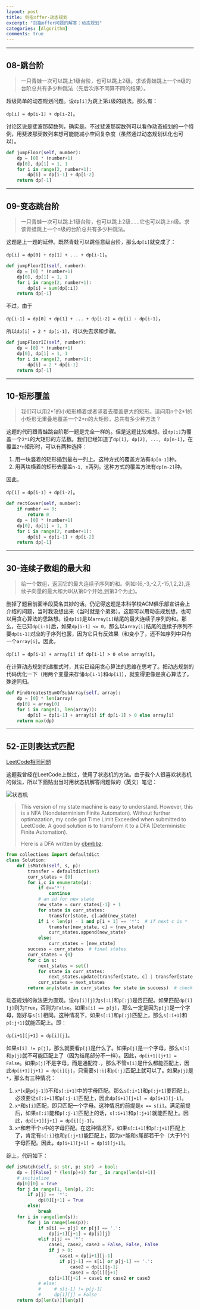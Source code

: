 ```yaml
---
layout: post
title: 剑指offer-动态规划
excerpt: "剑指offer问题的解答：动态规划"
categories: [Algorithm]
comments: true
---
```




---



## 08-跳台阶

> 一只青蛙一次可以跳上1级台阶，也可以跳上2级。求该青蛙跳上一个n级的台阶总共有多少种跳法（先后次序不同算不同的结果）。

超级简单的动态规划问题。设`dp[i]`为跳上第`i`级的跳法。那么有：

`dp[i] = dp[i-1] + dp[i-2]`。

讨论区说是斐波那契数列，确实是。不过斐波那契数列可以看作动态规划的一个特例，用斐波那契数列来想可能能减小空间复杂度（虽然通过动态规划优化也可以）。

```python
def jumpFloor(self, number):
	dp = [0] * (number+1)
	dp[0], dp[1] = 1, 1
	for i in range(2, number+1):
	    dp[i] = dp[i-1] + dp[i-2]
	return dp[-1]
```



---



## 09-变态跳台阶

> 一只青蛙一次可以跳上1级台阶，也可以跳上2级……它也可以跳上n级。求该青蛙跳上一个n级的台阶总共有多少种跳法。

这题是上一题的延伸。既然青蛙可以跳任意级台阶，那么`dp[i]`就变成了：

`dp[i] = dp[0] + dp[1] + ... + dp[i-1]`。

```python
def jumpFloorII(self, number):
	dp = [0] * (number+1)
	dp[0], dp[1] = 1, 1
	for i in range(2, number+1):
	    dp[i] = sum(dp[:i])
	return dp[-1]
```

不过，由于

`dp[i-1] = dp[0] + dp[1] + ... + dp[i-2] = dp[i] - dp[i-1]`，

所以`dp[i] = 2 * dp[i-1]`，可以免去求和步骤。

```python
def jumpFloorII(self, number):
	dp = [0] * (number+1)
	dp[0], dp[1] = 1, 1
	for i in range(2, number+1):
	    dp[i] = 2 * dp[i-1]
	return dp[-1]
```



---



## 10-矩形覆盖

> 我们可以用2\*1的小矩形横着或者竖着去覆盖更大的矩形。请问用n个2\*1的小矩形无重叠地覆盖一个2\*n的大矩形，总共有多少种方法？

这题的代码跟青蛙跳台阶那一题是完全一样的。但是这题比较难想。设`dp[i]`为覆盖一个`2*i`的大矩形的方法数。我们已经知道了`dp[1], dp[2], ..., dp[n-1]`，在覆盖`2*n`矩形时，可以有两种选择：

1. 用一块竖着的矩形插到最右一列上。这种方式的覆盖方法有`dp[n-1]`种。
2. 用两块横着的矩形去覆盖`n-1, n`两列。这种方式的覆盖方法有`dp[n-2]`种。

因此，

`dp[i] = dp[i-1] + dp[i-2]`。

```python
def rectCover(self, number):
    if number == 0:
        return 0
    dp = [0] * (number+1)
    dp[0], dp[1] = 1, 1
    for i in range(2, number+1):
        dp[i] = dp[i-1] + dp[i-2]
    return dp[-1]
```



---



## 30-连续子数组的最大和

> 给一个数组，返回它的最大连续子序列的和。例如:{6,-3,-2,7,-15,1,2,2},连续子向量的最大和为8(从第0个开始,到第3个为止)。

删掉了题目前面半段莫名其妙的话。仍记得这题是本科学校ACM俱乐部宣讲会上介绍的问题，当时我没想出来（当时就是个弟弟）。这题可以用动态规划想，也可以用贪心算法的思路想。设`dp[i]`是以`array[i]`结尾的最大连续子序列的和。那么，在已知`dp[i-1]`后，如果`dp[i-1] <= 0`，那么以`array[i]`结尾的连续子序列不要`dp[i-1]`对应的子序列也罢，因为它只有反效果（和变小了，还不如序列中只有一个`array[i]`。因此，

`dp[i] = dp[i-1] + array[i] if dp[i-1] > 0 else array[i]`。

在计算动态规划的递推式时，其实已经用贪心算法的思维在思考了。把动态规划的代码优化一下（用两个变量来存储`dp[i-1]`和`dp[i]`），就变得更像是贪心算法了。殊途同归。

```python
def FindGreatestSumOfSubArray(self, array):
	dp = [0] * len(array)
	dp[0] = array[0]
	for i in range(1, len(array)):
	    dp[i] = dp[i-1] + array[i] if dp[i-1] > 0 else array[i]
	return max(dp)
```



---



## 52-正则表达式匹配

[LeetCode相同问题](<https://leetcode.com/problems/regular-expression-matching>)

这题我曾经在LeetCode上做过，使用了状态机的方法。由于我个人很喜欢状态机的做法，所以下面贴出当时用状态机解答问题做的（英文）笔记：

![状态机](https://two2er.github.io/img/others/state_machine.jpg)

> This version of my state machine is easy to understand. However, this is a NFA (Nondeterminism Finite Automaton). Without further optimazation, my code got Time Limit Exceeded when submitted to LeetCode. A good solution is to transform it to a DFA (Deterministic Finite Automation).
>
> Here is a DFA written by [cbmbbz](https://leetcode.com/problems/regular-expression-matching/discuss/295184/20-line-state-machine-solution-no-dp-beats-99.7):

```python
from collections import defaultdict
class Solution:
    def isMatch(self, s, p):
        transfer = defaultdict(set)
        curr_states = [0]
        for i,c in enumerate(p):
            if c=='*':
                continue
            # an id for new state
            new_state = curr_states[-1] + 1
            for state in curr_states:
                transfer[state, c].add(new_state)
            if i < len(p) - 1 and p[i + 1] == '*':  # if next c is *
                transfer[new_state, c] = {new_state}
                curr_states.append(new_state)
            else:
                curr_states = [new_state]
        success = curr_states  # final states
        curr_states = {0}
        for c in s:
            next_states = set()
            for state in curr_states:
                next_states.update(transfer[state, c] | transfer[state, '.'])
            curr_states = next_states
        return any(state in curr_states for state in success)  # check any curr_states is success
```

动态规划的做法更为直观。设`dp[i][j]`为`s[:i]`和`p[:j]`是否匹配。如果匹配`dp[i][j]`则为`True`，否则为`False`。如果`s[i] == p[j]`，那么一定是因为`p[j]`是一个字母，刚好与`s[i]`相同。这种情况下，如果`s[:i]`和`p[:j]`匹配上，那么`s[:i+1]`和`p[:j+1]`就能匹配上。即：

`dp[i+1][j+1] = dp[i][j]`。

如果`s[i] != p[j]`，那么就要看`p[j]`是什么了。如果`p[j]`是一个字母，那么`s[i]`和`p[j]`就不可能匹配上了（因为结尾部分不一样）。因此，`dp[i+1][j+1] = False`。如果`p[j]`不是字母，而是通配符`.`，那么不管`s[i]`是什么都能匹配上，因此`dp[i+1][j+1] = dp[i][j]`，只需要`s[:i]`和`p[:j]`匹配上就可以了。如果`p[j]`是`*`，那么有三种情况：

1. `x*`(`x`是`p[j-1]`)不和`s[:i+1]`中的字母匹配。那么`s[:i+1]`和`p[:j+1]`要匹配上，必须要让`s[:i+1]`和`p[:j-1]`匹配上，因此`dp[i+1][j+1] = dp[i+1][j-1]`。
2. `x*`和`s[i]`匹配，即只匹配一个字母。这种情况的前提是`x == s[i]`。满足前提后，如果`s[:i]`能和`p[:j-1]`匹配上的话，`s[:i+1]`和`p[:j+1]`就能匹配上。因此，`dp[i+1][j+1] = dp[i][j-1]`。
3. `x*`和若干个`s`中的字母匹配。在这种情况下，如果`s[:i+1]`和`p[:j+1]`匹配上了，肯定有`s[:i]`也和`p[:j+1]`能匹配上，因为`x*`能和`s`尾部若干个（大于1个）字母匹配。因此，`dp[i+1][j+1] = dp[i][j+1]`。

综上，代码如下：

```python
def isMatch(self, s: str, p: str) -> bool:
	dp = [[False] * (len(p)+1) for _ in range(len(s)+1)]
	# initialize
	dp[0][0] = True
	for j in range(1, len(p), 2):
	    if p[j] == '*':
	        dp[0][j+1] = True
	    else:
	        break
	for i in range(len(s)):
	    for j in range(len(p)):
	        if s[i] == p[j] or p[j] == '.':
	            dp[i+1][j+1] = dp[i][j]
	        elif p[j] == '*':
                case1, case2, case3 = False, False, False
	            if j > 0:
	                case1 = dp[i+1][j-1]
	                if p[j-1] == s[i] or p[j-1] == '.':
	                    case2 = dp[i][j-1]
	                    case3 = dp[i][j+1]
	            dp[i+1][j+1] = case1 or case2 or case3
            # else:
            #     # s[i-1] != p[j-1]
            #     dp[i][j] = False
	return dp[len(s)][len(p)]
```

